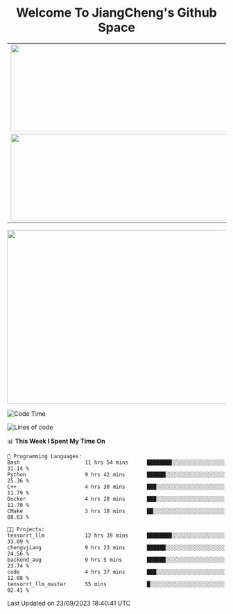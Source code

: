 <h1 align="center">Welcome To JiangCheng's Github Space</h1>

<table align="center" frame="void" rules="none" >
  <tr>
    <td>
      <div align="center"> <img height="200px" width="500px"  src="https://github-readme-stats.vercel.app/api?username=thisjiang&hide_title=true&hide_border=true&layout=compact&show_icons=trueline_height=21&text_color=000&icon_color=000&bg_color=0,ea6161,ffc64d,fffc4d,52fa5a&theme=graywhite" /> </div>
    </td>
    <td>
      <div align="center"> <img height="200px" width="500px" src="https://github-readme-stats.vercel.app/api/top-langs/?username=thisjiang&hide_title=true&hide_border=true&layout=compact&langs_count=6&text_color=000&icon_color=fff&bg_color=0,52fa5a,4dfcff,c64dff&theme=graywhite" /> </div>
    </td>
  </tr>
  <tr>
    <td>
      <div align="center"> <img height="200px" width="500px" src="https://github-readme-streak-stats.herokuapp.com/?user=thisjiang&hide_title=true&hide_border=true&layout=compact&langs_count=6" /> </div>
    </td>
    <td>
      <div align="center"> 
      <a href="https://github.com/" target="_blank"><img style="margin: 10px" src="https://profilinator.rishav.dev/skills-assets/git-scm-icon.svg" alt="Git" height="50" /></a>  
      <a href="https://www.linux.org/" target="_blank"><img style="margin: 10px" src="https://profilinator.rishav.dev/skills-assets/linux-original.svg" alt="Linux" height="50" /></a>  
      <a href="https://www.gnu.org/software/bash/" target="_blank"><img style="margin: 10px" src="https://profilinator.rishav.dev/skills-assets/gnu_bash-icon.svg" alt="Bash" height="50" /></a>  
      </div>
    </td>
  </tr>
</table>

<div align="center"> <img height="400px" width="1000px" src="https://github-readme-activity-graph.cyclic.app/graph?username=thisjiang&theme=react&hide_title=true&hide_border=true&layout=compact&langs_count=6" /> </div></td>

<!--START_SECTION:waka-->
![Code Time](http://img.shields.io/badge/Code%20Time-303%20hrs%207%20mins-blue)

![Lines of code](https://img.shields.io/badge/From%20Hello%20World%20I%27ve%20Written-596.2%20thousand%20lines%20of%20code-blue)

📊 **This Week I Spent My Time On** 

```text
💬 Programming Languages: 
Bash                     11 hrs 54 mins      ████████░░░░░░░░░░░░░░░░░   31.14 % 
Python                   9 hrs 42 mins       ██████░░░░░░░░░░░░░░░░░░░   25.36 % 
C++                      4 hrs 30 mins       ███░░░░░░░░░░░░░░░░░░░░░░   11.79 % 
Docker                   4 hrs 28 mins       ███░░░░░░░░░░░░░░░░░░░░░░   11.70 % 
CMake                    3 hrs 18 mins       ██░░░░░░░░░░░░░░░░░░░░░░░   08.63 % 

🐱‍💻 Projects: 
tensorrt_llm             12 hrs 39 mins      ████████░░░░░░░░░░░░░░░░░   33.09 % 
chengvjiang              9 hrs 23 mins       ██████░░░░░░░░░░░░░░░░░░░   24.56 % 
backend_aug              9 hrs 5 mins        ██████░░░░░░░░░░░░░░░░░░░   23.74 % 
code                     4 hrs 37 mins       ███░░░░░░░░░░░░░░░░░░░░░░   12.08 % 
tensorrt_llm_master      55 mins             █░░░░░░░░░░░░░░░░░░░░░░░░   02.41 % 
```


 Last Updated on 23/09/2023 18:40:41 UTC
<!--END_SECTION:waka-->
